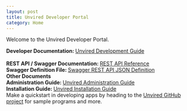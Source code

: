 ```yaml
---
layout: post
title: Unvired Developer Portal
category: Home
---
```


Welcome to the Unvired Developer Portal.

<div class="message">
<strong>Developer Documentation: </strong><a href="https://unvired.atlassian.net/wiki/display/DG" target="_blank">Unvired Development Guide</a>
<br><br>
<strong>REST API / Swagger Documentation: </strong><a href="http://developer.unvired.com/docs/REST/" target="_blank">REST API Reference</a>
<br>
<strong>Swagger Definition File: </strong><a href="http://developer.unvired.com/docs/REST/swagger.json" target="_blank">Swagger REST API JSON Definition</a>
</div>

<div class="message">
<strong>Other Documents</strong>
<br>
<strong>Administration Guide: </strong><a href="https://unvired.atlassian.net/wiki/display/UAG" target="_blank">Unvired Administration Guide</a>
<br>
<strong>Installation Guide: </strong><a href="https://unvired.atlassian.net/wiki/display/IG" target="_blank">Unvired Installation Guide</a>
</div>

<div class="message">
Make a quickstart in developing apps by heading to the <a href="https://github.com/unvired">Unvired GitHub project</a> for sample programs and more.
</div>